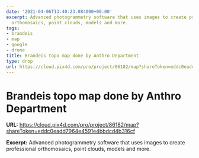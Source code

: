 ```yaml
---
date: '2021-04-06T13:40:23.084000+00:00'
excerpt: Advanced photogrammetry software that uses images to create professional
  orthomosaics, point clouds, models and more.
tags:
- brandeis
- map
- google
- drone
title: Brandeis topo map done by Anthro Department
type: drop
url: https://cloud.pix4d.com/pro/project/86182/map?shareToken=eddc0eadd7964e4591e4bbdcd4b316cf
---
```


# Brandeis topo map done by Anthro Department

**URL:** https://cloud.pix4d.com/pro/project/86182/map?shareToken=eddc0eadd7964e4591e4bbdcd4b316cf

**Excerpt:** Advanced photogrammetry software that uses images to create professional orthomosaics, point clouds, models and more.
